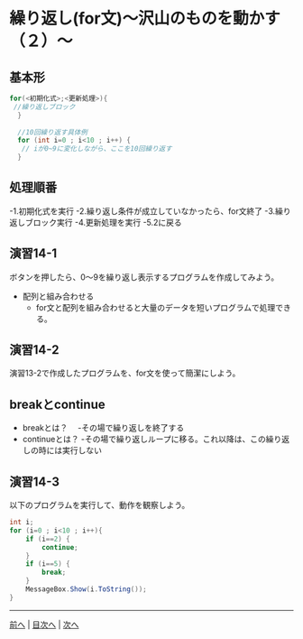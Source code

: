 # 繰り返し(for文)～沢山のものを動かす（２）～

## 基本形

```cs
for(<初期化式>;<更新処理>){
 //繰り返しブロック
  }
  
  //10回繰り返す具体例
  for (int i=0 ; i<10 ; i++) {
   // iが0~9に変化しながら、ここを10回繰り返す
  }
```

## 処理順番
 -1.初期化式を実行
 -2.繰り返し条件が成立していなかったら、for文終了
 -3.繰り返しブロック実行
 -4.更新処理を実行
 -5.2に戻る

## 演習14-1
ボタンを押したら、0～9を繰り返し表示するプログラムを作成してみよう。

- 配列と組み合わせる
  - for文と配列を組み合わせると大量のデータを短いプログラムで処理できる。

## 演習14-2
演習13-2で作成したプログラムを、for文を使って簡潔にしよう。

## breakとcontinue
- breakとは？
　-その場で繰り返しを終了する
- continueとは？
  -その場で繰り返しループに移る。これ以降は、この繰り返しの時には実行しない

## 演習14-3
以下のプログラムを実行して、動作を観察しよう。

```cs
int i;
for (i=0 ; i<10 ; i++){
    if (i==2) {
        continue;
    }
    if (i==5) {
        break;
    }
    MessageBox.Show(i.ToString());
}
```

---

[前へ](13.md) | [目次へ](README.md#%E7%9B%AE%E6%AC%A1) | [次へ](15.md)
